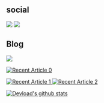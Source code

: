 ## social

<a href="https://www.facebook.com/sunghyun.roh.12" target="_blank"><img src="https://img.shields.io/badge/facebook-1877f2?style=flat-square&logo=facebook&logoColor=white"/></a>
<a href="https://www.linkedin.com/in/devload/" target="_blank"><img src="https://img.shields.io/badge/-LinkedIn-blue?style=flat-square&logo=Linkedin&logoColor=white"/></a>

## Blog
<a href="https://medium.com/@sunghyunroh" target="_blank"><img src="https://img.shields.io/badge/Medium-12100E?style=for-the-badge&logo=medium&logoColor=white"/></a>

<a target="_blank" href="https://github-readme-medium-recent-article.vercel.app/medium/@sunghyunroh/0"><img src="https://github-readme-medium-recent-article.vercel.app/medium/@sunghyunroh/0" alt="Recent Article 0"/> 
 
<a target="_blank" href="https://github-readme-medium-recent-article.vercel.app/medium/@sunghyunroh/1"><img src="https://github-readme-medium-recent-article.vercel.app/medium/@sunghyunroh/1" alt="Recent Article 1"/> 
<a target="_blank" href="https://github-readme-medium-recent-article.vercel.app/medium/@sunghyunroh/2"><img src="https://github-readme-medium-recent-article.vercel.app/medium/@sunghyunroh/2" alt="Recent Article 2"/> 

 [![Devload's github stats](https://github-readme-stats.vercel.app/api?username=devload)](https://github.com/devload/github-readme-stats)

<!--
**devload/devload** is a ✨ _special_ ✨ repository because its `README.md` (this file) appears on your GitHub profile.




Here are some ideas to get you started:

- 🔭 I’m currently working on ...
- 🌱 I’m currently learning ...
- 👯 I’m looking to collaborate on ...
- 🤔 I’m looking for help with ...
- 💬 Ask me about ...
- 📫 How to reach me: ...
- 😄 Pronouns: ...
- ⚡ Fun fact: ...
-->
